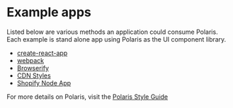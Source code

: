 # Example apps

Listed below are various methods an application could consume Polaris. Each example is stand alone app using Polaris as the UI component library.

- [create-react-app ](https://github.com/Shopify/polaris/tree/master/examples/create-react-app)
- [webpack](https://github.com/Shopify/polaris/tree/master/examples/webpack)
- [Browserify](https://github.com/Shopify/polaris/tree/master/examples/browserify)
- [CDN Styles](https://github.com/Shopify/polaris/tree/master/examples/cdn-styles)
- [Shopify Node App](https://github.com/Shopify/shopify-node-app)

For more details on Polaris, visit the [Polaris Style Guide](https://polaris.shopify.com/)
